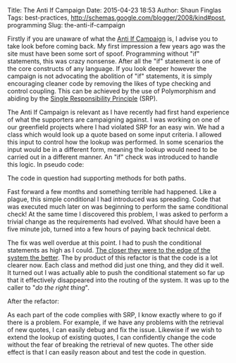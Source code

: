 Title: The Anti If Campaign
Date: 2015-04-23 18:53
Author: Shaun Finglas
Tags: best-practices, http://schemas.google.com/blogger/2008/kind#post, programming
Slug: the-anti-if-campaign

Firstly if you are unaware of what the [Anti If
Campaign](http://www.antiifcampaign.com/) is, I advise you to take look
before coming back. My first impression a few years ago was the site
must have been some sort of spoof. Programming without "if" statements,
this was crazy nonsense. After all the "if" statement is one of the core
constructs of any language. If you look deeper however the campaign is
not advocating the abolition of "if" statements, it is simply
encouraging cleaner code by removing the likes of type checking and
control coupling. This can be achieved by the use of Polymorphism and
abiding by the [Single Responsibility
Principle](http://en.wikipedia.org/wiki/Single_responsibility_principle)
(SRP).

The Anti If Campaign is relevant as I have recently had first hand
experience of what the supporters are campaigning against. I was working
on one of our greenfield projects where I had violated SRP for an easy
win. We had a class which would look up a quote based on some input
criteria. I allowed this input to control how the lookup was performed.
In some scenarios the input would be in a different form, meaning the
lookup would need to be carried out in a different manner. An "if" check
was introduced to handle this logic. In pseudo code:

<script src="https://gist.github.com/Finglas/54c9876cd1510228b36e.js"></script>
The code in question had supporting methods for both paths.

Fast forward a few months and something terrible had happened. Like a
plague, this simple conditional I had introduced was spreading. Code
that was executed much later on was beginning to perform the same
conditional check! At the same time I discovered this problem, I was
asked to perform a trivial change as the requirements had evolved. What
should have been a five minute job, turned into a few hours of paying
back technical debt.

The fix was well overdue at this point. I had to push the conditional
statements as high as I could. [The closer they were to the edge of the
system the
better](http://silkandspinach.net/2011/09/19/conditionals-on-the-edge/).
The by product of this refactor is that the code is a lot clearer now.
Each class and method did just one thing, and they did it well. It
turned out I was actually able to push the conditional statement so far
up that it effectively disappeared into the routing of the system. It
was up to the caller to "*do the right thing*".

After the refactor:

<script src="https://gist.github.com/Finglas/e53f5a01135b8c1f7c1e.js"></script>
As each part of the code complies with SRP, I know exactly where to go
if there is a problem. For example, if we have any problems with the
retrieval of new quotes, I can easily debug and fix the issue. Likewise
if we wish to extend the lookup of existing quotes, I can confidently
change the code without the fear of breaking the retrieval of new
quotes. The other side effect is that I can easily reason about and test
the code in question.

</p>

